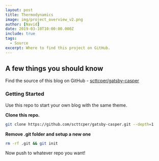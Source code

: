 ```yaml
---
layout: post
title: Thermodynamics
image: img/project_overview_v2.png
author: [Navid]
date: 2019-03-10T10:00:00.000Z
include: true
tags:
  - Source
excerpt: Where to find this project on GitHub.
---
```


## **A few things you should know**

Find the source of this blog on GitHub - [scttcper/gatsby-casper](https://doi.org/10.1103/PhysRevFluids.5.094301)

### Getting Started

Use this repo to start your own blog with the same theme.

**Clone this repo.**

```bash
git clone https://github.com/scttcper/gatsby-casper.git --depth=1
```

**Remove .git folder and setup a new one**

```bash
rm -rf .git && git init
```

Now push to whatever repo you want!
